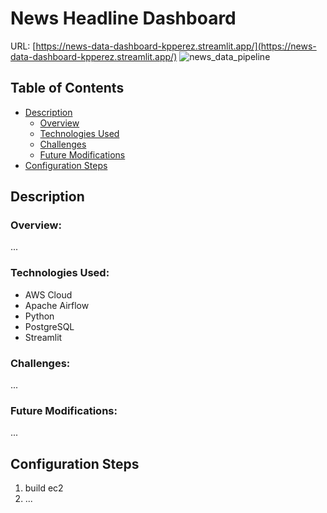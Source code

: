 # News Headline Dashboard
URL: [https://news-data-dashboard-kpperez.streamlit.app/](https://news-data-dashboard-kpperez.streamlit.app/)
![news_data_pipeline](https://github.com/kpperez/News-Data-Dashboard/assets/123265217/a38216d3-e019-4c57-8081-04e2ec014ef7)
## Table of Contents
- [Description]()
  - [Overview]()
  - [Technologies Used]()
  - [Challenges]()
  - [Future Modifications]()
- [Configuration Steps]()
## Description
### Overview:
...
### Technologies Used:
- AWS Cloud
- Apache Airflow
- Python
- PostgreSQL
- Streamlit
### Challenges:
...
### Future Modifications:
...
## Configuration Steps
1. build ec2
2. ...
